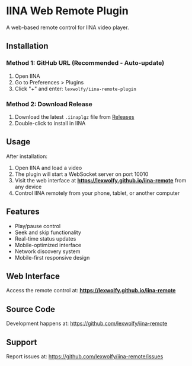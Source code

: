 # IINA Web Remote Plugin

A web-based remote control for IINA video player.

## Installation

### Method 1: GitHub URL (Recommended - Auto-update)
1. Open IINA
2. Go to Preferences > Plugins
3. Click "+" and enter: `lexwolfy/iina-remote-plugin`

### Method 2: Download Release
1. Download the latest `.iinaplgz` file from [Releases](https://github.com/lexwolfy/iina-remote/releases)
2. Double-click to install in IINA

## Usage

After installation:
1. Open IINA and load a video
2. The plugin will start a WebSocket server on port 10010
3. Visit the web interface at **https://lexwolfy.github.io/iina-remote** from any device
4. Control IINA remotely from your phone, tablet, or another computer

## Features

- Play/pause control
- Seek and skip functionality  
- Real-time status updates
- Mobile-optimized interface
- Network discovery system
- Mobile-first responsive design

## Web Interface

Access the remote control at: **https://lexwolfy.github.io/iina-remote**

## Source Code

Development happens at: https://github.com/lexwolfy/iina-remote

## Support

Report issues at: https://github.com/lexwolfy/iina-remote/issues
